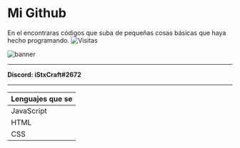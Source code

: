 # Mi Github

En el encontraras códigos que suba de pequeñas cosas básicas que haya hecho programando.
![Visitas](https://visitor-badge.glitch.me/badge?page_id=iStxCraft04.visitor-badge)

![banner](https://i.imgur.com/kjRgLjh.jpg)                    


------------

**Discord: iStxCraft#2672**

------------

Lenguajes que se |
-----------------|
JavaScript       |
HTML             |
CSS              |

